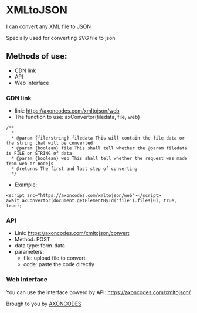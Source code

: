 # XMLtoJSON
I can convert any XML file to JSON

Specially used for converting SVG file to json

## Methods of use:
 - CDN link
 - API
 - Web Interface

### CDN link
 - link: https://axoncodes.com/xmltojson/web
 - The function to use: axConvertor(filedata, file, web)
 ```
 /**
   * 
   * @param {file/string} filedata This will contain the file data or the string that will be converted
   * @param {boolean} file This shall tell whether the @param filedata is FILE or STRING of data 
   * @param {boolean} web This shall tell whether the request was made from web or nodejs 
   * @returns The first and last step of converting
   */
 ```
 - Example:
 ```
 <script src="https://axoncodes.com/xmltojson/web"></script>
 await axConvertor(document.getElementById('file').files[0], true, true);
 ```

### API
- Link: https://axoncodes.com/xmltojson/convert
- Method: POST
- data type: form-data
- parameters:
    - file: upload file to convert
    - code: paste the code directly

### Web Interface
 You can use the interface powerd by API: https://axoncodes.com/xmltojson/



Brough to you by [AXONCODES](https://axoncodes.com)